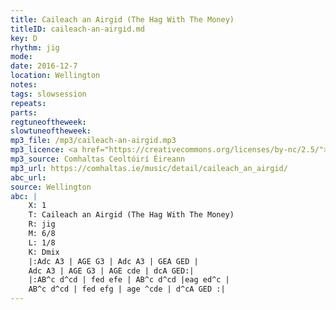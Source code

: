 ```yaml
---
title: Caileach an Airgid (The Hag With The Money)
titleID: caileach-an-airgid.md
key: D
rhythm: jig
mode:
date: 2016-12-7
location: Wellington
notes:
tags: slowsession 
repeats: 
parts: 
regtuneoftheweek:
slowtuneoftheweek:
mp3_file: /mp3/caileach-an-airgid.mp3
mp3_licence: <a href="https://creativecommons.org/licenses/by-nc/2.5/">CC-BY-NC-2.5</a>
mp3_source: Comhaltas Ceoltóirí Éireann
mp3_url: https://comhaltas.ie/music/detail/caileach_an_airgid/
abc_url:
source: Wellington
abc: |
    X: 1
    T: Caileach an Airgid (The Hag With The Money)
    R: jig
    M: 6/8
    L: 1/8
    K: Dmix
    |:Adc A3 | AGE G3 | Adc A3 | GEA GED |
    Adc A3 | AGE G3 | AGE cde | dcA GED:|
    |:AB^c d^cd | fed efe | AB^c d^cd |eag ed^c |
    AB^c d^cd | fed efg | age ^cde | d^cA GED :|    
---
```

